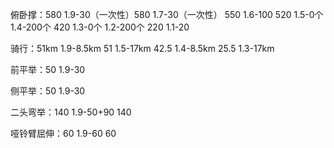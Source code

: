 俯卧撑：580
1.9-30（一次性）580
1.7-30（一次性） 550
1.6-100 520
1.5-0个
1.4-200个 420
1.3-0个
1.2-200个 220
1.1-20

骑行：51km
1.9-8.5km 51
1.5-17km 42.5
1.4-8.5km 25.5
1.3-17km

前平举：50
1.9-30

侧平举：50
1.9-30

二头弯举：140
1.9-50+90 140

哑铃臂屈伸：60
1.9-60 60
